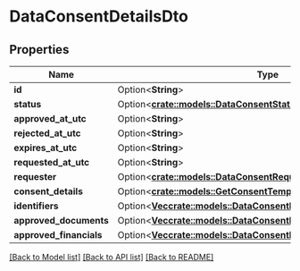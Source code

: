 # DataConsentDetailsDto

## Properties

Name | Type | Description | Notes
------------ | ------------- | ------------- | -------------
**id** | Option<**String**> |  | [optional]
**status** | Option<[**crate::models::DataConsentStatus**](DataConsentStatus.md)> |  | [optional]
**approved_at_utc** | Option<**String**> |  | [optional]
**rejected_at_utc** | Option<**String**> |  | [optional]
**expires_at_utc** | Option<**String**> |  | [optional]
**requested_at_utc** | Option<**String**> |  | [optional]
**requester** | Option<[**crate::models::DataConsentRequesterDto**](DataConsentRequesterDto.md)> |  | [optional]
**consent_details** | Option<[**crate::models::GetConsentTemplateDetailsDto**](GetConsentTemplateDetailsDto.md)> |  | [optional]
**identifiers** | Option<[**Vec<crate::models::DataConsentIdentifier>**](DataConsentIdentifier.md)> |  | [optional]
**approved_documents** | Option<[**Vec<crate::models::DataConsentRequestedDocument>**](DataConsentRequestedDocument.md)> |  | [optional]
**approved_financials** | Option<[**Vec<crate::models::DataConsentRequestedFinancialAccount>**](DataConsentRequestedFinancialAccount.md)> |  | [optional]

[[Back to Model list]](../README.md#documentation-for-models) [[Back to API list]](../README.md#documentation-for-api-endpoints) [[Back to README]](../README.md)


